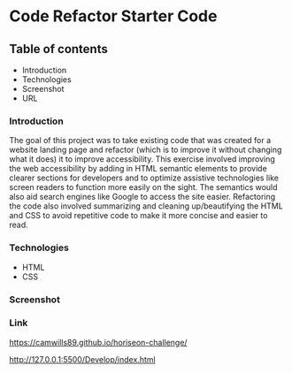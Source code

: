 # Code Refactor Starter Code
## Table of contents
* Introduction
* Technologies
* Screenshot
* URL

### Introduction
The goal of this project was to take existing code that was created for a website landing page and refactor (which is to improve it without changing what it does) it to improve accessibility. This exercise involved improving the web accessibility by adding in HTML semantic elements to provide clearer sections for developers and to optimize assistive technologies like screen readers to function more easily on the sight. The semantics would also aid search engines like Google to access the site easier. Refactoring the code also involved summarizing and cleaning up/beautifying the HTML and CSS to avoid repetitive code to make it more concise and easier to read.

### Technologies
* HTML
* CSS

### Screenshot

[Screenshot 1]: (https://www.screencast.com/t/u3D08liA)

[Screenshot 2]: (https://www.screencast.com/t/k3ebf8nD)

### Link

https://camwills89.github.io/horiseon-challenge/

http://127.0.0.1:5500/Develop/index.html
